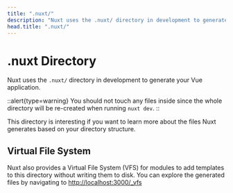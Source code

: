 ```yaml
---
title: ".nuxt/"
description: "Nuxt uses the .nuxt/ directory in development to generate your Vue application."
head.title: ".nuxt/"
---
```


# .nuxt Directory

Nuxt uses the `.nuxt/` directory in development to generate your Vue application.

::alert{type=warning}
You should not touch any files inside since the whole directory will be re-created when running `nuxt dev`.
::

This directory is interesting if you want to learn more about the files Nuxt generates based on your directory structure.

## Virtual File System

Nuxt also provides a Virtual File System (VFS) for modules to add templates to this directory without writing them to disk. You can explore the generated files by navigating to <http://localhost:3000/_vfs>
